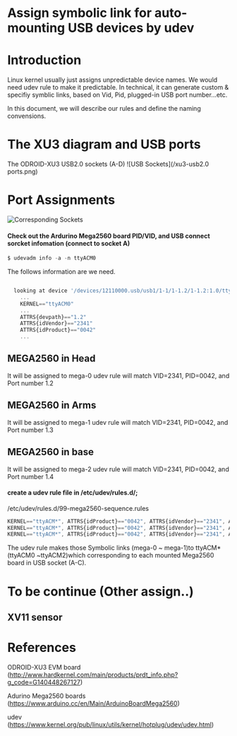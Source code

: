 # Assign symbolic link for auto-mounting USB devices by udev

# Introduction
Linux kernel usually just assigns unpredictable device names. We would need udev rule to make it predictable.
In technical, it can generate custom & specifiy symblic links, based on Vid, Pid, plugged-in USB port number...etc.  

In this document, we will describe our rules and define the naming convensions.


# The XU3 diagram and USB ports

The ODROID-XU3 USB2.0 sockets (A-D)
![USB Sockets](/xu3-usb2.0 ports.png)


# Port Assignments

![Corresponding Sockets](https://docs.google.com/drawings/d/16_H_gjvYTfrIBuZyytr0LjA5_RZo3IF8GQLxZzwaYr8/pub?w=769&h=275)

#### Check out the Ardurino Mega2560 board PID/VID, and USB connect sorcket infomation (connect to socket A)
```javascript
$ udevadm info -a -n ttyACM0
```
The follows information are we need.
```javascript

  looking at device '/devices/12110000.usb/usb1/1-1/1-1.2/1-1.2:1.0/tty/ttyACM0':
    ...
    KERNEL=="ttyACM0"
    ...
    ATTRS{devpath}=="1.2"
    ATTRS{idVendor}=="2341"
    ATTRS{idProduct}=="0042"
    ...
```   

## MEGA2560 in Head
It will be assigned to mega-0
udev rule will match VID=2341, PID=0042, and Port number 1.2

## MEGA2560 in Arms
It will be assigned to mega-1
udev rule will match VID=2341, PID=0042, and Port number 1.3

## MEGA2560 in base
It will be assigned to mega-2
udev rule will match VID=2341, PID=0042, and Port number 1.4


#### create a udev rule file in /etc/udev/rules.d/;

/etc/udev/rules.d/99-mega2560-sequence.rules
```javascript
KERNEL=="ttyACM*", ATTRS{idProduct}=="0042", ATTRS{idVendor}=="2341", ATTRS{devpath}=="1.2", SYMLINK+="mega-0"
KERNEL=="ttyACM*", ATTRS{idProduct}=="0042", ATTRS{idVendor}=="2341", ATTRS{devpath}=="1.3", SYMLINK+="mega-1"
KERNEL=="ttyACM*", ATTRS{idProduct}=="0042", ATTRS{idVendor}=="2341", ATTRS{devpath}=="1.4", SYMLINK+="mega-2"
```  

The udev rule makes those Symbolic links (mega-0 ~ mega-1)to ttyACM*(ttyACM0 ~ttyACM2)which corresponding to each mounted Mega2560 board in USB socket (A-C).


# To be continue (Other assign..)
## XV11 sensor


# References

ODROID-XU3 EVM board (http://www.hardkernel.com/main/products/prdt_info.php?g_code=G140448267127)

Adurino Mega2560 boards (https://www.arduino.cc/en/Main/ArduinoBoardMega2560)

udev (https://www.kernel.org/pub/linux/utils/kernel/hotplug/udev/udev.html)
